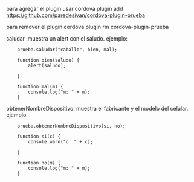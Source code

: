 para agregar el plugin usar
cordova plugin add https://github.com/paredesivan/cordova-plugin-prueba

para remover el plugin
cordova plugin rm cordova-plugin-prueba

saludar :muestra un alert con el saludo. ejemplo:

        prueba.saludar("caballo", bien, mal);

        function bien(saludo) {
            alert(saludo);

        }

        function mal(m) {
            console.log("m: " + m);
        }

obtenerNombreDispositivo: muestra el fabricante y el modelo del celular. ejemplo:

        prueba.obtenerNombreDispositivo(si, no);

        function si(c) {
            console.warn("c: " + c);

        }

        function no(m) {
            console.log("m: " + m);
        }